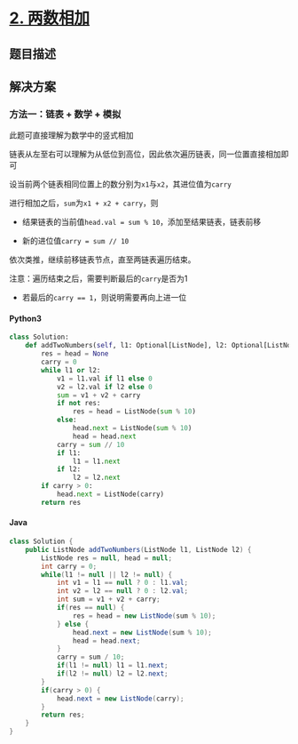 # [2. 两数相加](https://leetcode.cn/problems/add-two-numbers/)

## 题目描述

## 解决方案

### 方法一：链表 + 数学 + 模拟

此题可直接理解为数学中的竖式相加

链表从左至右可以理解为从低位到高位，因此依次遍历链表，同一位置直接相加即可

设当前两个链表相同位置上的数分别为`x1`与`x2`，其进位值为`carry`

进行相加之后，`sum`为`x1 + x2 + carry`，则

- 结果链表的当前值`head.val = sum % 10`，添加至结果链表，链表前移

- 新的进位值`carry = sum // 10`

依次类推，继续前移链表节点，直至两链表遍历结束。

注意：遍历结束之后，需要判断最后的`carry`是否为1

- 若最后的`carry == 1`，则说明需要再向上进一位

#### Python3

```python
class Solution:
    def addTwoNumbers(self, l1: Optional[ListNode], l2: Optional[ListNode]) -> Optional[ListNode]:
        res = head = None
        carry = 0
        while l1 or l2:
            v1 = l1.val if l1 else 0
            v2 = l2.val if l2 else 0
            sum = v1 + v2 + carry
            if not res:
                res = head = ListNode(sum % 10)
            else:
                head.next = ListNode(sum % 10)
                head = head.next
            carry = sum // 10
            if l1:
                l1 = l1.next
            if l2:
                l2 = l2.next
        if carry > 0:
            head.next = ListNode(carry)
        return res
```

#### Java

```java
class Solution {
    public ListNode addTwoNumbers(ListNode l1, ListNode l2) {
        ListNode res = null, head = null;
        int carry = 0;
        while(l1 != null || l2 != null) {
            int v1 = l1 == null ? 0 : l1.val;
            int v2 = l2 == null ? 0 : l2.val;
            int sum = v1 + v2 + carry;
            if(res == null) {
                res = head = new ListNode(sum % 10);
            } else {
                head.next = new ListNode(sum % 10);
                head = head.next;
            }
            carry = sum / 10;
            if(l1 != null) l1 = l1.next;
            if(l2 != null) l2 = l2.next;
        }
        if(carry > 0) {
            head.next = new ListNode(carry);
        }
        return res;
    }
}
```

